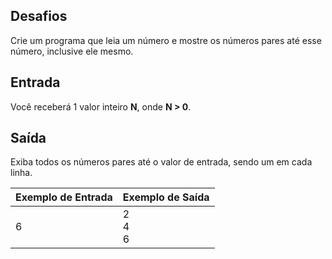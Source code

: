 ## Desafios

Crie um programa que leia um número e mostre os números pares até esse número, inclusive ele mesmo.

## Entrada

Você receberá 1 valor inteiro **N**, onde **N > 0**.

## Saída

Exiba todos os números pares até o valor de entrada, sendo um em cada linha. 

 

| Exemplo de Entrada | Exemplo de Saída |
| ------------------ | ---------------- |
| 6                  | 2<br>4<br>6      |